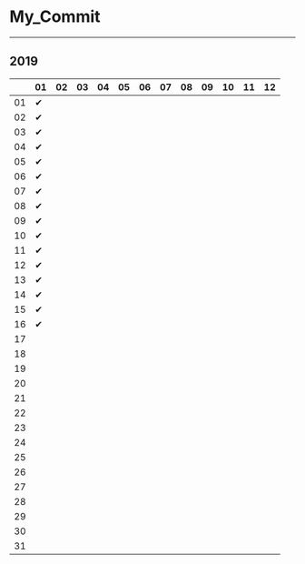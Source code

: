 # My_Commit

---

## 2019

|  |01|02|03|04|05|06|07|08|09|10|11|12|
|----|----|----|----|----|----|----|----|----|----|----|----|----|
|01|✔  |  |  |  |  |  |  |  |  |  |  |  |
|02|✔  |  |  |  |  |  |  |  |  |  |  |  |
|03|✔  |  |  |  |  |  |  |  |  |  |  |  |
|04|✔  |  |  |  |  |  |  |  |  |  |  |  |
|05|✔  |  |  |  |  |  |  |  |  |  |  |  |
|06|✔  |  |  |  |  |  |  |  |  |  |  |  |
|07|✔  |  |  |  |  |  |  |  |  |  |  |  |
|08|✔  |  |  |  |  |  |  |  |  |  |  |  |
|09|✔  |  |  |  |  |  |  |  |  |  |  |  |
|10|✔  |  |  |  |  |  |  |  |  |  |  |  |
|11|✔  |  |  |  |  |  |  |  |  |  |  |  |
|12|✔  |  |  |  |  |  |  |  |  |  |  |  |
|13|✔  |  |  |  |  |  |  |  |  |  |  |  |
|14|✔  |  |  |  |  |  |  |  |  |  |  |  |
|15|✔  |  |  |  |  |  |  |  |  |  |  |  |
|16|✔  |  |  |  |  |  |  |  |  |  |  |  |
|17|  |  |  |  |  |  |  |  |  |  |  |  |
|18|  |  |  |  |  |  |  |  |  |  |  |  |
|19|  |  |  |  |  |  |  |  |  |  |  |  |
|20|  |  |  |  |  |  |  |  |  |  |  |  |
|21|  |  |  |  |  |  |  |  |  |  |  |  |
|22|  |  |  |  |  |  |  |  |  |  |  |  |
|23|  |  |  |  |  |  |  |  |  |  |  |  |
|24|  |  |  |  |  |  |  |  |  |  |  |  |
|25|  |  |  |  |  |  |  |  |  |  |  |  |
|26|  |  |  |  |  |  |  |  |  |  |  |  |
|27|  |  |  |  |  |  |  |  |  |  |  |  |
|28|  |  |  |  |  |  |  |  |  |  |  |  |
|29|  |  |  |  |  |  |  |  |  |  |  |  |
|30|  |  |  |  |  |  |  |  |  |  |  |  |
|31|  |  |  |  |  |  |  |  |  |  |  |  |
